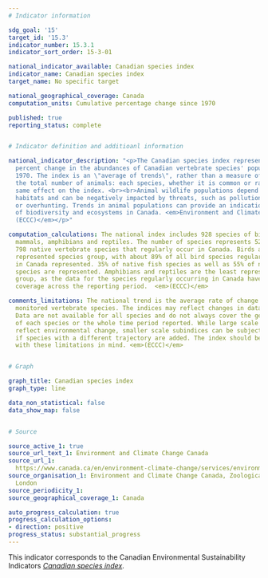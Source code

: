 ```yaml
---
# Indicator information

sdg_goal: '15'
target_id: '15.3'
indicator_number: 15.3.1
indicator_sort_order: 15-3-01

national_indicator_available: Canadian species index
indicator_name: Canadian species index
target_name: No specific target

national_geographical_coverage: Canada
computation_units: Cumulative percentage change since 1970

published: true
reporting_status: complete


# Indicator definition and additioanl information

national_indicator_description: "<p>The Canadian species index represents the average
  percent change in the abundances of Canadian vertebrate species' populations since
  1970. The index is an \"average of trends\", rather than a measure of change in
  the total number of animals: each species, whether it is common or rare, has the
  same effect on the index. <br><br>Animal wildlife populations depend on healthy
  habitats and can be negatively impacted by threats, such as pollution, habitat degradation
  or overhunting. Trends in animal populations can provide an indication of the health
  of biodiversity and ecosystems in Canada. <em>Environment and Climate Change Canada
  (ECCC)</em></p>"

computation_calculations: The national index includes 928 species of birds, fish,
  mammals, amphibians and reptiles. The number of species represents 52% of the 1
  798 native vertebrate species that regularly occur in Canada. Birds are the best
  represented species group, with about 89% of all bird species regularly occurring
  in Canada represented. 35% of native fish species as well as 55% of native mammal
  species are represented. Amphibians and reptiles are the least represented species
  group, as the data for the species regularly occurring in Canada have poor geographical
  coverage across the reporting period.  <em>(ECCC)</em>

comments_limitations: The national trend is the average rate of change across all
  monitored vertebrate species. The indices may reflect changes in data availability.
  Data are not available for all species and do not always cover the geographic range
  of each species or the whole time period reported. While large scale trends broadly
  reflect environmental change, smaller scale subindices can be subject to change
  if species with a different trajectory are added. The index should be interpreted
  with these limitations in mind. <em>(ECCC)</em>


# Graph

graph_title: Canadian species index
graph_type: line

data_non_statistical: false
data_show_map: false


# Source

source_active_1: true
source_url_text_1: Environment and Climate Change Canada
source_url_1: 
  https://www.canada.ca/en/environment-climate-change/services/environmental-indicators/canadian-species-index.html
source_organisation_1: Environment and Climate Change Canada, Zoological Society of
  London
source_periodicity_1:
source_geographical_coverage_1: Canada

auto_progress_calculation: true
progress_calculation_options:
- direction: positive
progress_status: substantial_progress
---
```

This indicator corresponds to the Canadian Environmental Sustainability Indicators <a href="https://www.canada.ca/en/environment-climate-change/services/environmental-indicators/canadian-species-index.html"> <em>Canadian species index</em></a>.
